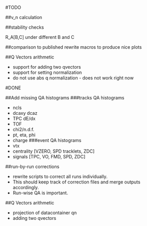 
#TODO


##v_n calculation


##stability checks

R_A[B,C] under different B and C

##comparison to published
rewrite macros to produce nice plots

##Q Vectors arithmetic
* support for adding two qvectors
* support for setting normalization
* do not use abs q normalization - does not work right now


#DONE

##Add missing QA histograms
###tracks QA histograms
* ncls
* dcaxy dcaz
* TPC dE/dx
* TOF
* chi2/n.d.f.
* pt, eta, phi
* charge
###event QA histograms
* vtx
* centrality [VZERO, SPD tracklets, ZDC]
* signals [TPC, VO, FMD, SPD, ZDC]

##run-by-run corrections
* rewrite scripts to correct all runs individually.
* This should keep track of correction files and merge outputs accordingly.
* Run-wise QA is important.

##Q Vectors arithmetic
* projection of datacontainer qn
* adding two qvectors